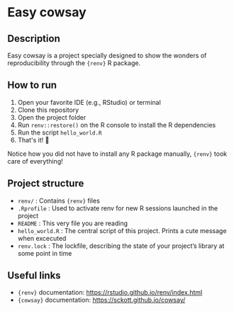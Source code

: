 # Easy cowsay

## Description

Easy cowsay is a project specially designed to show the wonders of reproducibility through the `{renv}` R package.

## How to run

1. Open your favorite IDE (e.g., RStudio) or terminal
2. Clone this repository
3. Open the project folder
4. Run `renv::restore()` on the R console to install the R dependencies
5. Run the script `hello_world.R`
6. That's it! 🥳

Notice how you did not have to install any R package manually, `{renv}` took care of everything!

## Project structure

- `renv/` : Contains `{renv}` files
- `.Rprofile` : Used to activate renv for new R sessions launched in the project
- `README` : This very file you are reading
- `hello_world.R` : The central script of this project. Prints a cute message when excecuted
- `renv.lock` : The lockfile, describing the state of your project’s library at some point in time

## Useful links

- `{renv}` documentation: https://rstudio.github.io/renv/index.html
- `{cowsay}` documentation: https://sckott.github.io/cowsay/
